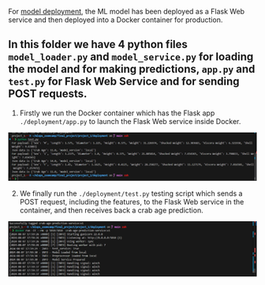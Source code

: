 For [model deployment](./deployment), the ML model has been deployed as a Flask Web service and then deployed into a Docker container for production.

## In this folder we have 4 python files `model_loader.py` and `model_service.py` for loading the model and for making predictions, `app.py` and `test.py` for Flask Web Service and for sending POST requests.

1. Firstly we run the Docker container which has the Flask app `./deployment/app.py` to launch the Flask Web service inside Docker. 

<p align="center">
  <img src="../docs/deploy_terminal.png" alt="Run Docker container">
</p>

2. We finally run the `./deployment/test.py` testing script which sends a POST request, including the features, to the Flask Web service in the container, and then receives back a crab age prediction.

<p align="center">
  <img src="../docs/deploy_terminal2.png" alt="Test Docker container">
</p> 
